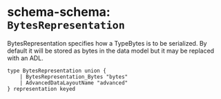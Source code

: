 # schema-schema: `BytesRepresentation`

BytesRepresentation specifies how a TypeBytes is to be serialized. By
default it will be stored as bytes in the data model but it may be replaced
with an ADL.


```ipldsch
type BytesRepresentation union {
	| BytesRepresentation_Bytes "bytes"
	| AdvancedDataLayoutName "advanced"
} representation keyed
```
